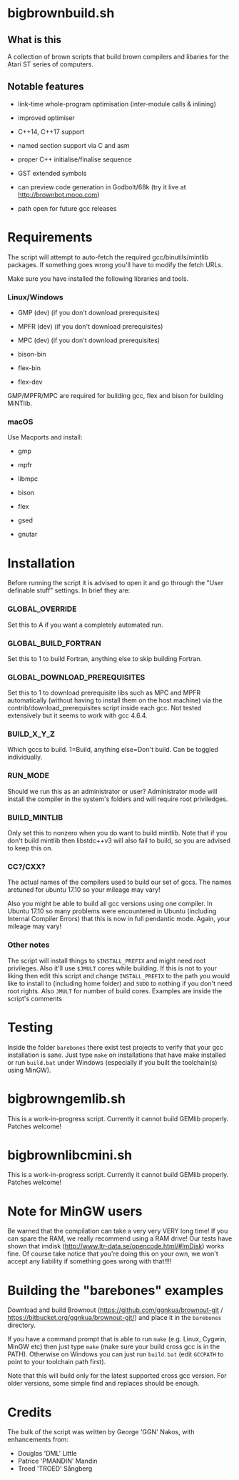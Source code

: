 # bigbrownbuild.sh

## What is this

A collection of brown scripts that build brown compilers and libaries for the Atari ST series of computers.

## Notable features

* link-time whole-program optimisation (inter-module calls & inlining)

* improved optimiser

* C++14, C++17 support

* named section support via C and asm

* proper C++ initialise/finalise sequence

* GST extended symbols

* can preview code generation in Godbolt/68k (try it live at http://brownbot.mooo.com)

* path open for future gcc releases

# Requirements

The script will attempt to auto-fetch the required gcc/binutils/mintlib packages. If something goes wrong you'll have to modify the fetch URLs.

Make sure you have installed the following libraries and tools.

### Linux/Windows

* GMP (dev) (if you don't download prerequisites)

* MPFR (dev) (if you don't download prerequisites)

* MPC (dev) (if you don't download prerequisites)

* bison-bin

* flex-bin

* flex-dev

GMP/MPFR/MPC are required for building gcc, flex and bison for building MiNTlib.

### macOS

Use Macports and install:

* gmp

* mpfr

* libmpc

* bison

* flex

* gsed

* gnutar

# Installation

Before running the script it is advised to open it and go through the "User definable stuff" settings. In brief they are:

### GLOBAL_OVERRIDE

Set this to A if you want a completely automated run.
    
### GLOBAL_BUILD_FORTRAN

Set this to 1 to build Fortran, anything else to skip building Fortran.

### GLOBAL_DOWNLOAD_PREREQUISITES

Set this to 1 to download prerequisite libs such as MPC and MPFR automatically (without having to install them on the host machine) via the contrib/download_prerequisites script inside each gcc. Not tested extensively but it seems to work with gcc 4.6.4.

### BUILD_X_Y_Z

Which gccs to build. 1=Build, anything else=Don't build. Can be toggled individually.

### RUN_MODE

Should we run this as an administrator or user? Administrator mode will install the compiler in the system's folders and will require root priviledges.

### BUILD_MINTLIB

Only set this to nonzero when you do want to build mintlib. Note that if you don't build mintlib then libstdc++v3 will also fail to build, so you are advised to keep this on.
    
### CC?/CXX?

The actual names of the compilers used to build our set of gccs. The names aretuned for ubuntu 17.10 so your mileage may vary!

Also you might be able to build all gcc versions using one compiler. In Ubuntu 17.10 so many problems were encountered in Ubuntu (including Internal Compiler Errors) that this is now in full pendantic mode. Again, your mileage may vary!

### Other notes
The script will install things to ```$INSTALL_PREFIX``` and might need root privileges. Also it'll use ```$JMULT``` cores while building. If this is not to your liking then edit this script and change ```INSTALL_PREFIX``` to the path you would like to install to (including home folder) and ```SUDO``` to nothing if you don't need root rights. Also ```JMULT``` for number of build cores. Examples are inside the script's comments

# Testing

Inside the folder ```barebones``` there exist test projects to verify that your gcc installation is sane. Just type ```make``` on installations that have make installed or run ```build.bat``` under Windows (especially if you built the toolchain(s) using MinGW).

# bigbrowngemlib.sh

This is a work-in-progress script. Currently it cannot build GEMlib properly. Patches welcome!

# bigbrownlibcmini.sh

This is a work-in-progress script. Currently it cannot build GEMlib properly. Patches welcome!

# Note for MinGW users

Be warned that the compilation can take a very very VERY long time! If you can spare the RAM, we really recommend using a RAM drive! Our tests have shown that imdisk (http://www.ltr-data.se/opencode.html/#ImDisk) works fine. Of course take notice that you're doing this on your own, we won't accept any liability if something goes wrong with that!!!!

# Building the "barebones" examples

Download and build Brownout (https://github.com/ggnkua/brownout-git / https://bitbucket.org/ggnkua/brownout-git/) and place it in the ```barebones``` directory.

If you have a command prompt that is able to run ```make``` (e.g. Linux, Cygwin, MinGW etc) then just type ```make``` (make sure your build cross gcc is in the PATH). Otherwise on Windows you can just run ```build.bat``` (edit ```GCCPATH``` to point to your toolchain path first).

Note that this will build only for the latest supported cross gcc version. For older versions, some simple find and replaces should be enough.

# Credits

The bulk of the script was written by George 'GGN' Nakos, with enhancements from:

* Douglas 'DML' Little
* Patrice 'PMANDIN' Mandin
* Troed 'TROED' Sångberg

